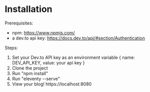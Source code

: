 # Installation
Prerequisites:
- npm: https://www.npmjs.com/
- a dev.to api key: https://docs.dev.to/api/#section/Authentication

Steps:
1. Set your Dev.to API key as an environment variable { name: DEV_API_KEY, value: your api key }
1. Clone the project
1. Run "npm install"
1. Run "eleventy --serve"
1. View your blog! https://localhost:8080